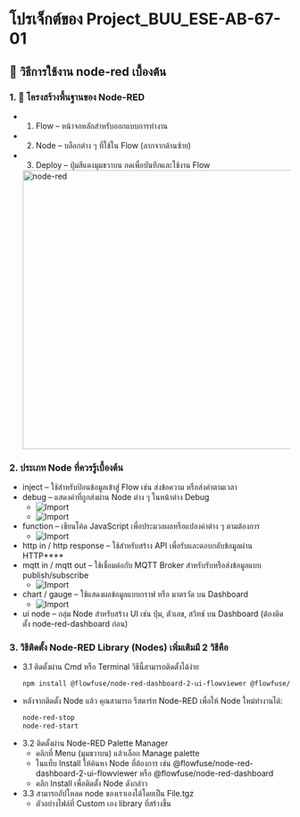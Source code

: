 # โปรเจ็กต์ของ Project_BUU_ESE-AB-67-01

## 📌 วิธีการใช้งาน node-red เบื้องต้น

### 1. 🧩 โครงสร้างพื้นฐานของ Node-RED
-  1. Flow – หน้าจอหลักสำหรับออกแบบการทำงาน
-  2. Node – บล็อกต่าง ๆ ที่ใช้ใน Flow (ลากจากด้านซ้าย)
-  3. Deploy – ปุ่มสีแดงมุมขวาบน กดเพื่อบันทึกและใช้งาน Flow
   <img src="https://drive.google.com/uc?export=view&id=100xmO36Ny5Sc0qi3kkQ3k9V30Qrk267A" alt="node-red" width="500"/>

### 2. ประเภท Node ที่ควรรู้เบื้องต้น
- inject – ใช้สำหรับป้อนข้อมูลเข้าสู่ Flow เช่น ส่งข้อความ หรือส่งค่าตามเวลา
- debug – แสดงค่าที่ถูกส่งผ่าน Node ต่าง ๆ ในหน้าต่าง Debug
  - ![Import](https://drive.google.com/uc?export=view&id=1JccaxXu_MCrL2Hbjbv8aPMjsFAow5Ou0)
  - ![Import](https://drive.google.com/uc?export=view&id=1L5ckpMvxCG9jcydbMQTQQaZdeooCc7Ap)
- function – เขียนโค้ด JavaScript เพื่อประมวลผลหรือแปลงค่าต่าง ๆ ตามต้องการ
  - ![Import](https://drive.google.com/uc?export=view&id=1TuUj-ybIhrPVt9eHO_VS8pbn-4_tR3T4)
- http in / http response – ใช้สำหรับสร้าง API เพื่อรับและตอบกลับข้อมูลผ่าน HTTP****
- mqtt in / mqtt out – ใช้เชื่อมต่อกับ MQTT Broker สำหรับรับหรือส่งข้อมูลแบบ publish/subscribe
  - ![Import](https://drive.google.com/uc?export=view&id=1NUQDtxilnhCjpip2Z5rNwd8Q24VBuyEl)
- chart / gauge – ใช้แสดงผลข้อมูลแบบกราฟ หรือ มาตรวัด บน Dashboard
  - ![Import](https://drive.google.com/uc?export=view&id=1VFavbBYwSg6GfpRtQs_q1SkQqkhQFkLe)
- ui node – กลุ่ม Node สำหรับสร้าง UI เช่น ปุ่ม, ตัวเลข, สวิทช์ บน Dashboard (ต้องติดตั้ง node-red-dashboard ก่อน)
### 3. วิธีติดตั้ง Node-RED Library (Nodes) เพิ่มเติมมี 2 วิธีคือ
   - 3.1 ติดตั้งผ่าน Cmd หรือ Terminal วิธีนี้สามารถติดตั้งได้ง่าย
     ```bash
     npm install @flowfuse/node-red-dashboard-2-ui-flowviewer @flowfuse/node-red-dashboard-2-ui-iframe @flowfuse/node-red-dashboard-2-ui-led @flowfuse/node-red-dashboard
   - หลังจากติดตั้ง Node แล้ว คุณสามารถ รีสตาร์ท Node-RED เพื่อให้ Node ใหม่ทำงานได้:
     ```bash
     node-red-stop
     node-red-start
   - 3.2 ติดตั้งผ่าน Node-RED Palette Manager
      - คลิกที่ Menu (มุมขวาบน) แล้วเลือก Manage palette
      - ในแท็บ Install ให้ค้นหา Node ที่ต้องการ เช่น @flowfuse/node-red-dashboard-2-ui-flowviewer หรือ @flowfuse/node-red-dashboard
      - คลิก Install เพื่อติดตั้ง Node ดังกล่าว
   - 3.3 สามารถอัปโหลด node ของเราเองได้โดยเป็น File.tgz
      - ตัวอย่างไฟล์ที่ Custom เอง library ที่สร้างขึ้น
     ```bash
     
